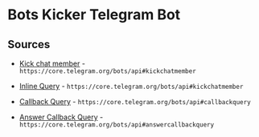 # Bots Kicker Telegram Bot

## Sources
 - [Kick chat member](https://core.telegram.org/bots/api#kickchatmember) - `https://core.telegram.org/bots/api#kickchatmember`
 - [Inline Query](https://core.telegram.org/bots/api#kickchatmember) - `https://core.telegram.org/bots/api#kickchatmember`
 
 - [Callback Query](https://core.telegram.org/bots/api#callbackquery) - `https://core.telegram.org/bots/api#callbackquery`
 - [Answer Callback Query](https://core.telegram.org/bots/api#answercallbackquery) - `https://core.telegram.org/bots/api#answercallbackquery`
